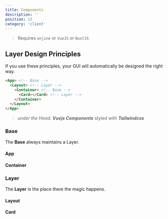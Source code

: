 ```yaml
---
title: Components
description: ''
position: 13
category: 'client'
---
```


> Requires `enjine` or `VueJS` or `NuxtJS`

## Layer Design Principles

If you use these principles, your GUI will automatically be designed the right way.

```html
<App> <!-- Base -->
  <Layout> <!-- Layer -->
    <Container> <!-- Base -->
      <Card></Card> <!-- Layer -->
    </Container>
  </Layout>
</App>
```

> *under the Hood:* ***Vuejs Components*** styled with ***Tailwindcss***

### Base

The **Base** always maintains a Layer.

#### App

#### Container

### Layer

The **Layer** is the place there the magic happens.

#### Layout

#### Card

